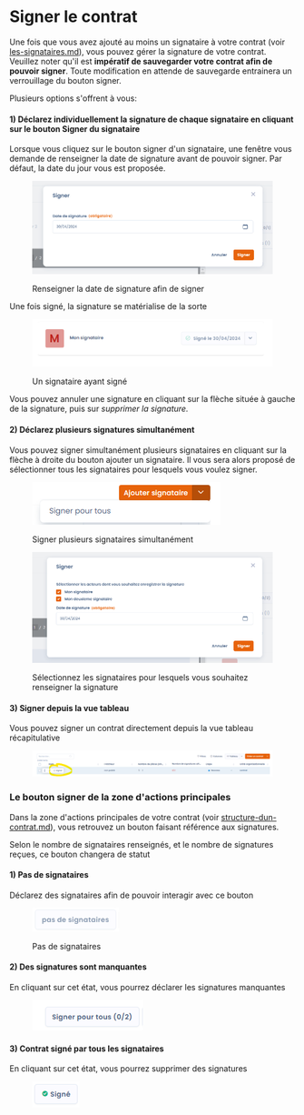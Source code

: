 # Signer le contrat

Une fois que vous avez ajouté au moins un signataire  à votre contrat (voir [les-signataires.md](les-signataires.md "mention")), vous pouvez gérer la signature de votre contrat. Veuillez noter qu'il est **impératif de sauvegarder votre contrat afin de pouvoir signer**. Toute modification en attende de sauvegarde entrainera un verrouillage du bouton signer.

Plusieurs options s'offrent à vous:

#### 1) Déclarez individuellement la signature de chaque signataire en cliquant sur le bouton Signer du signataire

Lorsque vous cliquez sur le bouton signer d'un signataire, une fenêtre vous demande de renseigner la date de signature avant de pouvoir signer. Par défaut, la date du jour vous est proposée.

<figure><img src="../../.gitbook/assets/image (332).png" alt=""><figcaption><p>Renseigner la date de signature afin de signer</p></figcaption></figure>

Une fois signé, la signature se matérialise de la sorte

<figure><img src="../../.gitbook/assets/image (333).png" alt=""><figcaption><p>Un signataire ayant signé</p></figcaption></figure>

Vous pouvez annuler une signature en cliquant sur la flèche située à gauche de la signature, puis sur _supprimer la signature._&#x20;

#### 2) Déclarez plusieurs signatures simultanément

Vous pouvez signer simultanément plusieurs signataires en cliquant sur la flèche à droite du bouton ajouter un signataire. Il vous sera alors proposé de sélectionner tous les signataires pour lesquels vous voulez signer.

<figure><img src="../../.gitbook/assets/image (334).png" alt=""><figcaption><p>Signer plusieurs signataires simultanément</p></figcaption></figure>

<figure><img src="../../.gitbook/assets/image (335).png" alt=""><figcaption><p>Sélectionnez les signataires pour lesquels vous souhaitez renseigner la signature</p></figcaption></figure>

#### 3) Signer depuis la vue tableau

Vous pouvez signer un contrat directement depuis la vue tableau récapitulative

<figure><img src="../../.gitbook/assets/image (340).png" alt=""><figcaption></figcaption></figure>

### Le bouton signer de la zone d'actions principales

Dans la zone d'actions principales de votre contrat (voir [structure-dun-contrat.md](structure-dun-contrat.md "mention")), vous retrouvez un bouton faisant référence aux signatures.&#x20;

Selon le nombre de signataires renseignés, et le nombre de signatures reçues, ce bouton changera de statut

#### 1) Pas de signataires

Déclarez des signataires afin de pouvoir interagir avec ce bouton

<figure><img src="../../.gitbook/assets/image (339).png" alt=""><figcaption><p>Pas de signataires</p></figcaption></figure>

#### 2) Des signatures sont manquantes

En cliquant sur cet état, vous pourrez déclarer les signatures manquantes

<figure><img src="../../.gitbook/assets/image (337).png" alt=""><figcaption></figcaption></figure>

#### 3) Contrat signé par tous les signataires

En cliquant sur cet état, vous pourrez supprimer des signatures

<figure><img src="../../.gitbook/assets/image (338).png" alt=""><figcaption></figcaption></figure>
